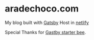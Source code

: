 # aradechoco.com

My blog built with [Gatsby](https://www.gatsbyjs.org) Host in [netlify](https://netlify.com) 

Special Thanks for  [Gastby starter bee](https://github.com/JaeYeopHan/gatsby-starter-bee).

